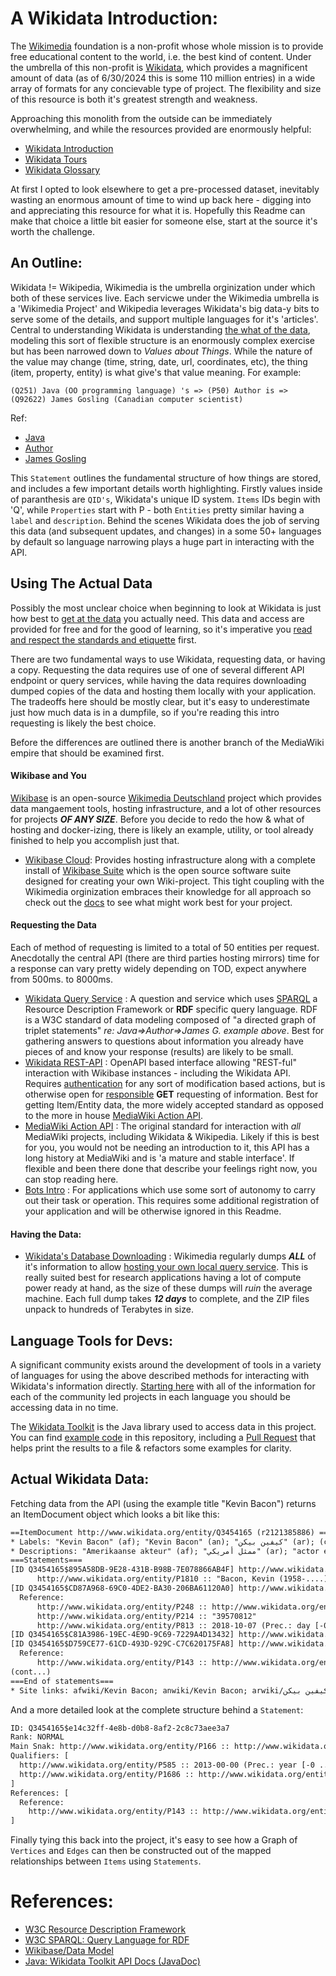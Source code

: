 # A Wikidata Introduction: 

The [Wikimedia](https://www.wikimedia.org/) foundation is a non-profit whose whole mission is to provide free educational content to the world, i.e. the best kind of content. Under the umbrella of this non-profit is [Wikidata](https://www.wikidata.org/wiki/Wikidata:Main_Page), which provides a magnificent amount of data (as of 6/30/2024 this is some 110 million entries) in a wide array of formats for any concievable type of project. The flexibility and size of this resource is both it's greatest strength and weakness. 

Approaching this monolith from the outside can be immediately overwhelming, and while the resources provided are enormously helpful:
- [Wikidata Introduction](https://www.wikidata.org/wiki/Wikidata:Introduction)
- [Wikidata Tours](https://www.wikidata.org/wiki/Wikidata:Tours)
- [Wikidata Glossary](https://www.wikidata.org/wiki/Wikidata:Glossary)

At first I opted to look elsewhere to get a pre-processed dataset, inevitably wasting an enormous amount of time to wind up back here - digging into and appreciating this resource for what it is. Hopefully this Readme can make that choice a little bit easier for someone else, start at the source it's worth the challenge. 

## An Outline: 

Wikidata != Wikipedia, Wikimedia is the umbrella orginization under which both of these services live. Each servicwe under the Wikimedia umbrella is a 'Wikimedia Project' and Wikipedia leverages Wikidata's big data-y bits to serve some of the details, and support multiple languages for it's 'articles'. Central to understanding Wikidata is understanding [the what of the data](https://www.wikidata.org/wiki/Help:About_data), modeling this sort of flexible structure is an enormously complex exercise but has been narrowed down to *Values about Things*. While the nature of the value may change (time, string, date, url, coordinates, etc), the thing (item, property, entity) is what give's that value meaning. For example:

`(Q251) Java (OO programming language) 's => (P50) Author is => (Q92622) James Gosling (Canadian computer scientist)`

Ref: 
  - [Java](https://www.wikidata.org/wiki/Q251)
  - [Author](https://www.wikidata.org/wiki/Property:P50)
  - [James Gosling](https://www.wikidata.org/wiki/Q92622)

This `Statement` outlines the fundamental structure of how things are stored, and includes a few important details worth highlighting. Firstly values inside of paranthesis are `QID's`, Wikidata's unique ID system. `Items` IDs begin with 'Q', while `Properties` start with P - both `Entities` pretty similar having a `label` and `description`. Behind the scenes Wikidata does the job of serving this data (and subsequent updates, and changes) in a some 50+ languages by default so language narrowing plays a huge part in interacting with the API. 

## Using The Actual Data

Possibly the most unclear choice when beginning to look at Wikidata is just how best to [get at the data](https://www.wikidata.org/wiki/Wikidata:Data_access) you actually need. This data and access are provided for free and for the good of learning, so it's imperative you [read and respect the standards and etiquette](https://www.mediawiki.org/wiki/API:Etiquette) first. 

There are two fundamental ways to use Wikidata, requesting data, or having a copy. Requesting the data requires use of one of several different API endpoint or query services, while having the data requires downloading dumped copies of the data and hosting them locally with your application. The tradeoffs here should be mostly clear, but it's easy to underestimate just how much data is in a dumpfile, so if you're reading this intro requesting is likely the best choice. 

Before the differences are outlined there is another branch of the MediaWiki empire that should be examined first.

#### Wikibase and You

[Wikibase](https://wikiba.se/) is an open-source [Wikimedia Deutschland](https://meta.wikimedia.org/wiki/Wikimedia_Deutschland) project which provides data mangaement tools, hosting infrastructure, and a lot of other resources for projects ***OF ANY SIZE***. Before you decide to redo the how & what of hosting and docker-izing, there is likely an example, utility, or tool already finished to help you accomplish just that.

- [Wikibase Cloud](https://www.wikibase.cloud/): Provides hosting infrastructure along with a complete install of [Wikibase Suite](https://www.mediawiki.org/wiki/Wikibase/Docker) which is the open source software suite designed for creating your own Wiki-project. This tight coupling with the Wikimedia orginization embraces their knowledge for all approach so check out the [docs](https://doc.wikimedia.org/Wikibase/master/php/index.html) to see what might work best for your project. 

#### Requesting the Data
Each of method of requesting is limited to a total of 50 entities per request. Anecdotally the central API (there are third parties hosting mirrors) time for a response can vary pretty widely depending on TOD, expect anywhere from 500ms. to 8000ms. 

- [Wikidata Query Service](https://www.wikidata.org/wiki/Wikidata:SPARQL_query_service/Wikidata_Query_Help) : A question and service which uses [SPARQL](https://en.wikipedia.org/wiki/SPARQL) a Resource Description Framework or **RDF** specific query language. RDF is a W3C standard of data modeling composed of "a directed graph of triplet statements" *re: Java=>Author=>James G. example above*. Best for gathering answers to questions about information you already have pieces of and know your response (results) are likely to be small.  
- [Wikidata REST-API](https://www.wikidata.org/wiki/Wikidata:REST_API) : OpenAPI based interface allowing "REST-ful" interaction with Wikibase instances - including the Wikidata API. Requires [authentication](https://www.wikidata.org/wiki/Wikidata:REST_API/Authentication) for any sort of modification based actions, but is otherwise open for [responsible](https://www.mediawiki.org/wiki/API:Ratelimit) **GET** requesting of information. Best for getting Item/Entity data, the more widely accepted standard as opposed to the more in house [MediaWiki Action API](https://www.mediawiki.org/wiki/API:Main_page). 
- [MediaWiki Action API](https://www.mediawiki.org/wiki/API:Main_page) : The original standard for interaction with *all* MediaWiki projects, including Wikidata & Wikipedia. Likely if this is best for you, you would not be needing an introduction to it, this API has a long history at MediaWiki and is 'a mature and stable interface'. If flexible and been there done that describe your feelings right now, you can stop reading here. 
- [Bots Intro](https://www.wikidata.org/wiki/Wikidata:Bots) : For applications which use some sort of autonomy to carry out their task or operation. This requires some additional registration of your application and will be otherwise ignored in this Readme.

#### Having the Data:
- [Wikidata's Database Downloading](https://www.wikidata.org/wiki/Wikidata:Database_download) : Wikimedia regularly dumps ***ALL*** of it's information to allow [hosting your own local query service](https://www.mediawiki.org/wiki/Wikidata_Query_Service/User_Manual#Standalone_service). This is really suited best for research applications having a lot of compute power ready at hand, as the size of these dumps will *ruin* the average machine. Each full dump takes ***12 days*** to complete, and the ZIP files unpack to hundreds of Terabytes in size. 

## Language Tools for Devs:
A significant community exists around the development of tools in a variety of languages for using the above described methods for interacting with Wikidata's information directly. [Starting here](https://www.wikidata.org/wiki/Wikidata:Tools/For_programmers) with all of the information for each of the community led projects in each language you should be accessing data in no time.

The [Wikidata Toolkit](https://github.com/Wikidata/Wikidata-Toolkit) is the Java library used to access data in this project. You can find [example code](https://github.com/Wikidata/Wikidata-Toolkit-Examples) in this repository, including a [Pull Request](https://github.com/Wikidata/Wikidata-Toolkit-Examples/pull/6) that helps print the results to a file & refactors some examples for clarity. 

## Actual Wikidata Data:

Fetching data from the API (using the example title "Kevin Bacon") returns an ItemDocument object which looks a bit like this: 

```txt
==ItemDocument http://www.wikidata.org/entity/Q3454165 (r2121385886) ==
* Labels: "Kevin Bacon" (af); "Kevin Bacon" (an); "كيفين بيكن" (ar); (cont...)
* Descriptions: "Amerikaanse akteur" (af); "ممثل أمريكي" (ar); "actor estauxunidense" (ast); (cont...)
===Statements===
[ID Q3454165$895A58DB-9E28-431B-B98B-7E078866AB4F] http://www.wikidata.org/entity/Q3454165 (item): http://www.wikidata.org/entity/P269 :: "067287832"
      http://www.wikidata.org/entity/P1810 :: "Bacon, Kevin (1958-....)"
[ID Q3454165$CD87A968-69C0-4DE2-BA30-206BA61120A0] http://www.wikidata.org/entity/Q3454165 (item): http://www.wikidata.org/entity/P268 :: "139817766"
  Reference:
      http://www.wikidata.org/entity/P248 :: http://www.wikidata.org/entity/Q54919 (item)
      http://www.wikidata.org/entity/P214 :: "39570812"
      http://www.wikidata.org/entity/P813 :: 2018-10-07 (Prec.: day [-0 .. +0], PCal: Gregorian)
[ID Q3454165$C81A3986-19EC-4E9D-9C69-7229A4D13432] http://www.wikidata.org/entity/Q3454165 (item): http://www.wikidata.org/entity/P7293 :: "9810630778405606"
[ID Q3454165$D759CE77-61CD-493D-929C-C7C620175FA8] http://www.wikidata.org/entity/Q3454165 (item): http://www.wikidata.org/entity/P2435 :: "4660"
  Reference:
      http://www.wikidata.org/entity/P143 :: http://www.wikidata.org/entity/Q53464 (item)
(cont...)
===End of statements===
* Site links: afwiki/Kevin Bacon; anwiki/Kevin Bacon; arwiki/كيفين بيكن; arzwiki/كيفين بيكن; astwiki/Kevin Bacon; (cont...)
```
And a more detailed look at the complete structure behind a `Statement`:

```txt
ID: Q3454165$e14c32ff-4e8b-d0b8-8af2-2c8c73aee3a7
Rank: NORMAL
Main Snak: http://www.wikidata.org/entity/P166 :: http://www.wikidata.org/entity/Q1275727 (item)
Qualifiers: [
  http://www.wikidata.org/entity/P585 :: 2013-00-00 (Prec.: year [-0 .. +0], PCal: Gregorian),
  http://www.wikidata.org/entity/P1686 :: http://www.wikidata.org/entity/Q1189631 (item)
]
References: [  
  Reference:
    http://www.wikidata.org/entity/P143 :: http://www.wikidata.org/entity/Q206855 (item)
]
```

Finally tying this back into the project, it's easy to see how a Graph of `Vertices` and `Edges` can then be constructed out of the mapped relationships between `Items` using `Statements`.



# References:

- [W3C Resource Description Framework](https://www.w3.org/RDF/)
- [W3C SPARQL: Query Language for RDF](https://www.w3.org/TR/rdf-sparql-query/)
- [Wikibase/Data Model](https://www.mediawiki.org/wiki/Wikibase/DataModel)
- [Java: Wikidata Toolkit API Docs (JavaDoc)](https://wikidata.github.io/Wikidata-Toolkit/)